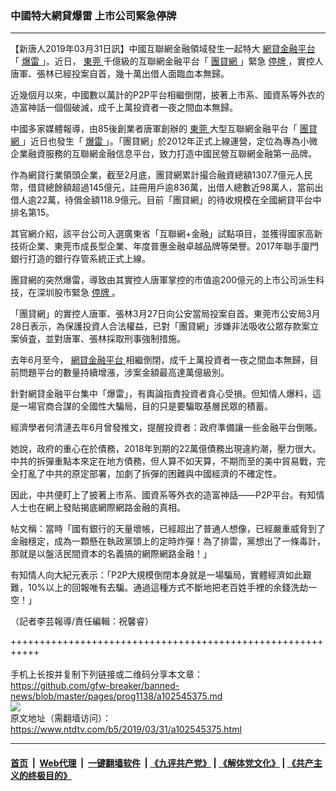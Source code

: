 ### 中國特大網貸爆雷 上市公司緊急停牌
------------------------

<div class="post_content" itemprop="articleBody">
 <p>
  【新唐人2019年03月31日訊】中國互聯網金融領域發生一起特大
  <a href="https://www.ntdtv.com/b5/網貸金融平台.htm">
   網貸金融平台
  </a>
  「
  <a href="https://www.ntdtv.com/b5/爆雷.htm">
   爆雷
  </a>
  」。近日，
  <a href="https://www.ntdtv.com/b5/東莞.htm">
   東莞
  </a>
  千億級的互聯網金融平台「
  <a href="https://www.ntdtv.com/b5/團貸網.htm">
   團貸網
  </a>
  」緊急
  <a href="https://www.ntdtv.com/b5/停牌.htm">
   停牌
  </a>
  ，實控人唐軍、張林已經投案自首，幾十萬出借人面臨血本無歸。
 </p>
 <p>
  近幾個月以來，中國數以萬計的P2P平台相繼倒閉，披著上市系、國資系等外衣的造富神話一個個破滅，成千上萬投資者一夜之間血本無歸。
 </p>
 <p>
  中國多家媒體報導，由85後創業者唐軍創辦的
  <a href="https://www.ntdtv.com/b5/東莞.htm">
   東莞
  </a>
  大型互聯網金融平台「
  <a href="https://www.ntdtv.com/b5/團貸網.htm">
   團貸網
  </a>
  」近日也發生「
  <a href="https://www.ntdtv.com/b5/爆雷.htm">
   爆雷
  </a>
  」。「團貸網」於2012年正式上線運營，定位為專為小微企業融資服務的互聯網金融信息平台，致力打造中國民營互聯網金融第一品牌。
 </p>
 <p>
  作為網貸行業領頭企業，截至2月底，團貸網累計撮合融資總額1307.7億元人民幣，借貸總餘額超過145億元，註冊用戶逾836萬，出借人總數近98萬人，當前出借人逾22萬，待償金額118.9億元。目前「團貸網」的待收規模在全國網貸平台中排名第15。
 </p>
 <p>
  其官網介紹，該平台公司入選廣東省「互聯網+金融」試點項目，並獲得國家高新技術企業、東莞市成長型企業、年度普惠金融卓越品牌等榮譽。2017年聯手廈門銀行打造的銀行存管系統正式上線。
 </p>
 <p>
  團貸網的突然爆雷，導致由其實控人唐軍掌控的市值逾200億元的上市公司派生科技，在深圳股市緊急
  <a href="https://www.ntdtv.com/b5/停牌.htm">
   停牌
  </a>
  。
 </p>
 <p>
  「團貸網」的實控人唐軍、張林3月27日向公安當局投案自首。東莞市公安局3月28日表示，為保護投資人合法權益，已對「團貸網」涉嫌非法吸收公眾存款案立案偵査，並對唐軍、張林採取刑事強制措施。
 </p>
 <p>
  去年6月至今，
  <a href="https://www.ntdtv.com/b5/網貸金融平台.htm">
   網貸金融平台
  </a>
  相繼倒閉，成千上萬投資者一夜之間血本無歸，目前問題平台的數量持續增漲，涉案金額最高達萬億級別。
 </p>
 <p>
  針對網貸金融平台集中「爆雷」，有輿論指責投資者貪心受損。但知情人爆料，這是一場官商合謀的全國性大騙局，目的只是要騙取基層民眾的積蓄。
 </p>
 <p>
  經濟學者何清漣去年6月曾發推文，提醒投資者：政府準備讓一些金融平台倒賬。
 </p>
 <p>
  她說，政府的重心在於債務，2018年到期的22萬億債務出現違約潮，壓力很大。中共的拆彈重點本來定在地方債務，但人算不如天算，不期而至的美中貿易戰，完全打亂了中共的原定部署，加劇了拆彈的困難與中國經濟的不確定性。
 </p>
 <p>
  因此，中共便盯上了披著上市系、國資系等外衣的造富神話——P2P平台。有知情人士也在網上發貼揭底網際網路金融的真相。
 </p>
 <p>
  帖文稱：當時「國有銀行的天量壞帳，已經超出了普通人想像，已經嚴重威脅到了金融穩定，成為一顆懸在執政黨頭上的定時炸彈！為了排雷，黨想出了一條毒計，那就是以盤活民間資本的名義搞的網際網路金融！」
 </p>
 <p>
  有知情人向大紀元表示：「P2P大規模倒閉本身就是一場騙局，實體經濟如此艱難，10%以上的回報唯有去騙。通過這種方式不斷地把老百姓手裡的余錢洗劫一空！」
 </p>
 <p>
  （記者李芸報導/責任編輯：祝馨睿）
 </p>
 <div class="single_ad">
 </div>
</div>

+++++++++++++++++++++++++++++++++++++++++++++++++++++++++++<br/><br/>
手机上长按并复制下列链接或二维码分享本文章：<br/>
https://github.com/gfw-breaker/banned-news/blob/master/pages/prog1138/a102545375.md <br/>
<a href='https://github.com/gfw-breaker/banned-news/blob/master/pages/prog1138/a102545375.md'><img src='https://github.com/gfw-breaker/banned-news/blob/master/pages/prog1138/a102545375.md.png'/></a> <br/>
原文地址（需翻墙访问）：https://www.ntdtv.com/b5/2019/03/31/a102545375.html


------------------------
#### [首页](https://github.com/gfw-breaker/banned-news/blob/master/README.md) &nbsp;|&nbsp; [Web代理](https://github.com/labour-camp/helloworld) &nbsp;|&nbsp; [一键翻墙软件](https://github.com/gfw-breaker/nogfw/blob/master/README.md) &nbsp;| [《九评共产党》](https://github.com/gfw-breaker/9ping.md/blob/master/README.md#九评之一评共产党是什么) | [《解体党文化》](https://github.com/gfw-breaker/jtdwh.md/blob/master/README.md) | [《共产主义的终极目的》](https://github.com/gfw-breaker/gczydzjmd.md/blob/master/README.md)

